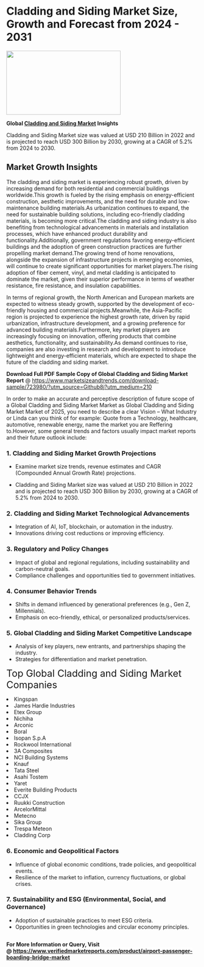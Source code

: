 <H1>Cladding and Siding Market Size, Growth and Forecast from 2024 - 2031</H1><img class="aligncenter size-medium wp-image-584254" src="https://thirdeyenews.in/wp-content/uploads/2024/09/Global-Market-Research-300x168.jpeg" alt="" width="300" height="168" /><p><strong>Global&nbsp;<a href="https://www.marketsizeandtrends.com/download-sample/723980/?utm_source=Github8j?utm_medium=210">Cladding and Siding Market</a> Insights</strong></p><p>Cladding and Siding Market size was valued at USD 210 Billion in 2022 and is projected to reach USD 300 Billion by 2030, growing at a CAGR of 5.2% from 2024 to 2030.</p><p><h2>Market Growth Insights</h2> <p>The cladding and siding market is experiencing robust growth, driven by increasing demand for both residential and commercial buildings worldwide.This growth is fueled by the rising emphasis on energy-efficient construction, aesthetic improvements, and the need for durable and low-maintenance building materials.As urbanization continues to expand, the need for sustainable building solutions, including eco-friendly cladding materials, is becoming more critical.The cladding and siding industry is also benefiting from technological advancements in materials and installation processes, which have enhanced product durability and functionality.Additionally, government regulations favoring energy-efficient buildings and the adoption of green construction practices are further propelling market demand.The growing trend of home renovations, alongside the expansion of infrastructure projects in emerging economies, will continue to create significant opportunities for market players.The rising adoption of fiber cement, vinyl, and metal cladding is anticipated to dominate the market, given their superior performance in terms of weather resistance, fire resistance, and insulation capabilities.</p> <p>In terms of regional growth, the North American and European markets are expected to witness steady growth, supported by the development of eco-friendly housing and commercial projects.Meanwhile, the Asia-Pacific region is projected to experience the highest growth rate, driven by rapid urbanization, infrastructure development, and a growing preference for advanced building materials.Furthermore, key market players are increasingly focusing on innovation, offering products that combine aesthetics, functionality, and sustainability.As demand continues to rise, companies are also investing in research and development to introduce lightweight and energy-efficient materials, which are expected to shape the future of the cladding and siding market.</p> <p><span class=""><strong>Download Full PDF Sample Copy of Global Cladding and Siding Market Report</strong> @ <a href="https://www.marketsizeandtrends.com/download-sample/723980/?utm_source=Github8j?utm_medium=210" target="_blank">https://www.marketsizeandtrends.com/download-sample/723980/?utm_source=Github8j?utm_medium=210</a></span></p><p>In order to make an accurate and perceptive description of future scope of a Global&nbsp;Cladding and Siding Market Market as Global&nbsp;Cladding and Siding Market Market of 2025, you need to describe a clear Vision &ndash; What Industry or Linda can you think of for example: Quote from a Technology, healthcare, automotive, renewable energy, name the market you are Reffering to.However, some general trends and factors usually impact market reports and their future outlook include:</p><h3>1.&nbsp;<strong>Cladding and Siding Market Growth Projections</strong></h3><ul><li>Examine market size trends, revenue estimates and CAGR (Compounded Annual Growth Rate) projections.</li><li><p>Cladding and Siding Market size was valued at USD 210 Billion in 2022 and is projected to reach USD 300 Billion by 2030, growing at a CAGR of 5.2% from 2024 to 2030.</p></li></ul><h3>2.&nbsp;<strong>Cladding and Siding Market Technological Advancements</strong></h3><ul><li>Integration of AI, IoT, blockchain, or automation in the industry.</li><li>Innovations driving cost reductions or improving efficiency.</li></ul><h3>3.&nbsp;<strong>Regulatory and Policy Changes</strong></h3><ul><li>Impact of global and regional regulations, including sustainability and carbon-neutral goals.</li><li>Compliance challenges and opportunities tied to government initiatives.</li></ul><h3>4.&nbsp;<strong>Consumer Behavior Trends</strong></h3><ul><li>Shifts in demand influenced by generational preferences (e.g., Gen Z, Millennials).</li><li>Emphasis on eco-friendly, ethical, or personalized products/services.</li></ul><h3>5.&nbsp;<strong>Global Cladding and Siding Market Competitive Landscape</strong></h3><ul><li>Analysis of key players, new entrants, and partnerships shaping the industry.</li><li>Strategies for differentiation and market penetration.</li></ul><p data-pm-slice="1 1 []"><span style="color: inherit; font-family: inherit; font-size: 25px;">Top Global Cladding and Siding Market Companies</span></p><div class="" data-test-id=""><p><li>Kingspan</li><li> James Hardie Industries</li><li> Etex Group</li><li> Nichiha</li><li> Arconic</li><li> Boral</li><li> Isopan S.p.A</li><li> Rockwool International</li><li> 3A Composites</li><li> NCI Building Systems</li><li> Knauf</li><li> Tata Steel</li><li> Asahi Tostem</li><li> Yaret</li><li> Everite Building Products</li><li> CCJX</li><li> Ruukki Construction</li><li> ArcelorMittal</li><li> Metecno</li><li> Sika Group</li><li> Trespa Meteon</li><li> Cladding Corp</li></p></div><h3>6.&nbsp;<strong>Economic and Geopolitical Factors</strong></h3><ul><li>Influence of global economic conditions, trade policies, and geopolitical events.</li><li>Resilience of the market to inflation, currency fluctuations, or global crises.</li></ul><h3>7.&nbsp;<strong>Sustainability and ESG (Environmental, Social, and Governance)</strong></h3><ul><li>Adoption of sustainable practices to meet ESG criteria.</li><li>Opportunities in green technologies and circular economy principles.</li></ul><h2><strong style="font-size: 14px;">For More Information or Query, Visit @&nbsp;</strong><a style="background-color: #ffffff; font-size: 14px;" href="https://www.marketsizeandtrends.com/report/cladding-and-siding-market/" target="_blank">https://www.verifiedmarketreports.com/product/airport-passenger-boarding-bridge-market</a></h2>